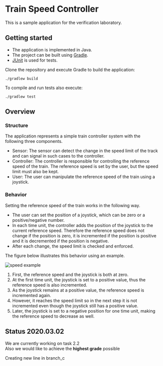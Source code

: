 # Train Speed Controller

This is a sample application for the verification laboratory.

## Getting started

* The application is implemented in Java.
* The project can be built using [Gradle](https://gradle.org/).
* [JUnit](http://junit.org/junit4/) is used for tests.

Clone the repository and execute Gradle to build the application:

```
./gradlew build
```

To compile and run tests also execute:

```
./gradlew test
```

## Overview

### Structure

The application represents a simple train controller system with the following three components.

* Sensor: The sensor can detect the change in the speed limit of the track and can signal in such cases to the controller.
* Controller: The controller is responsible for controlling the reference speed of the train. The reference speed is set by the user, but the speed limit must also be kept.
* User: The user can manipulate the reference speed of the train using a joystick.

### Behavior

Setting the reference speed of the train works in the following way.
* The user can set the position of a joystick, which can be zero or a positive/negative number.
* In each time unit, the controller adds the position of the joystick to the current reference speed. Therefore the reference speed does not change if the position is zero, it is incremented if the position is positive and it is decremented if the position is negative.
* After each change, the speed limit is checked and enforced.

The figure below illustrates this behavior using an example.

![speed example](doc/speed_example.png)

1. First, the reference speed and the joystick is both at zero.
1. At the first time unit, the joystick is set to a positive value, thus the reference speed is also incremented.
1. As the joystick remains at a positive value, the reference speed is incremented again.
1. However, it reaches the speed limit so in the next step it is not incremented even though the joystick still has a positive value.
1. Later, the joystick is set to a negative position for one time unit, making the reference speed to decrease as well.
<h2>Status 2020.03.02</h2>
<p> We are currently working on task 2.2 <br>
Also we would like to achieve the<strong> highest grade</strong> possible </p>
<p> Creating new line in branch_c </p>
